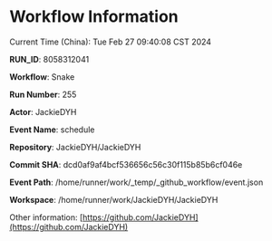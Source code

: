 # Workflow Information

Current Time (China): Tue Feb 27 09:40:08 CST 2024  

**RUN_ID**: 8058312041  

**Workflow**: Snake  

**Run Number**: 255  

**Actor**: JackieDYH  

**Event Name**: schedule  

**Repository**: JackieDYH/JackieDYH  

**Commit SHA**: dcd0af9af4bcf536656c56c30f115b85b6cf046e  

**Event Path**: /home/runner/work/_temp/_github_workflow/event.json  

**Workspace**: /home/runner/work/JackieDYH/JackieDYH  

Other information: [https://github.com/JackieDYH](https://github.com/JackieDYH)

